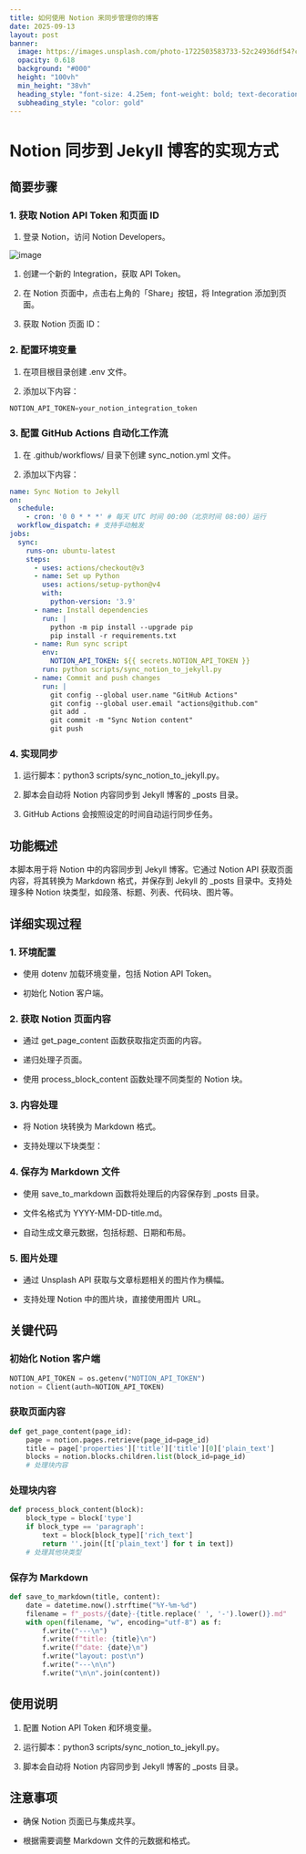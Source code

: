 ```yaml
---
title: 如何使用 Notion 来同步管理你的博客
date: 2025-09-13
layout: post
banner:
  image: https://images.unsplash.com/photo-1722503583733-52c24936df54?crop=entropy&cs=tinysrgb&fit=max&fm=jpg&ixid=M3w2OTIwMzJ8MHwxfHJhbmRvbXx8fHx8fHx8fDE3NTc4MDE3OTF8&ixlib=rb-4.1.0&q=80&w=1080
  opacity: 0.618
  background: "#000"
  height: "100vh"
  min_height: "38vh"
  heading_style: "font-size: 4.25em; font-weight: bold; text-decoration: underline"
  subheading_style: "color: gold"
---
```


# Notion 同步到 Jekyll 博客的实现方式

## 简要步骤

### 1. 获取 Notion API Token 和页面 ID

1. 登录 Notion，访问 Notion Developers。

![image](https://prod-files-secure.s3.us-west-2.amazonaws.com/a7a0cc5a-89b9-4cda-8686-1fba0ca52f40/d19c1afe-dea5-4312-9333-786b0ba83054/image.png?X-Amz-Algorithm=AWS4-HMAC-SHA256&X-Amz-Content-Sha256=UNSIGNED-PAYLOAD&X-Amz-Credential=ASIAZI2LB466S4WGKIOG%2F20250913%2Fus-west-2%2Fs3%2Faws4_request&X-Amz-Date=20250913T221630Z&X-Amz-Expires=3600&X-Amz-Security-Token=IQoJb3JpZ2luX2VjENb%2F%2F%2F%2F%2F%2F%2F%2F%2F%2FwEaCXVzLXdlc3QtMiJGMEQCIAk8oW8rcrefodNe4dKuavssoWybeA4JwZFmCCF13PhXAiB8FdEp8%2BwGevWCE2DOfR6IGZYc0jEjDXTx%2F2mRrEBRCyr%2FAwhPEAAaDDYzNzQyMzE4MzgwNSIMSZkbOISOmA7gorTPKtwD%2BKDdw5PPxZeWdVHkgdT0O1FrtcwbX0pyEFTV%2BKbnw2KRW64gDHq66k%2BqaghTZJT%2BX64uiGfBG83vLrl9U%2BnPoDR0pthLmhR8hmPpPCoBo89ChCs4CQmPWJ49Af%2FSgBPapaN1iWFq1u9oWwoJgPzK0WaNntZ%2BvjrfjqY18NkCjbodMBFsfmMsMJroMlBWbQPFLmwZga6qYc5HxHdquJMY6sa7zfVGDPDj3IKI0M%2B10rqF0YTEGdwps75POGsNUo6PrA3cgt41SsTRIDD2RTLmP7ntMHbH%2BkLbBu9nnsgkJnR%2FxoTIZVAhdwQiKde817RUtJkBPLSeRB9kQ57JMkzzpnrmJYYV6bwNjXLPYwx2Nc8qN%2FOGcsphRnXmW72cn8dT33QOlILK8GkkT57c3nPBhS6V5qxFkOI9XnEXfm7x1CZ2U1u%2FDi6jHA6vm3L2vPqlg245JKZ0RbOaJim%2BR4U0aMZStp%2BjKqTqFPQRrbSvUggKKOtFWFo22AdekcB2hwv51g%2BVPAB2%2Fts3iQIfI%2FaMPAkZZpTU9FBdXLlvW4A6KnB962MrD61LOPnbVwXcsLzL%2BW%2FA7%2FlQKNX7T2fcnu6Pgn0LtkVvQ%2B9GJ2SmlmYnU3QQhHbMTdZxfHkzxdsw4tSXxgY6pgEndSigXORq75mvNoFoy3alBem64PM7MiHAeIY5Yt7MqQ%2FvSrKDHc5wp5dOSpyv0wlZweNHOo9g7hXH%2FKyePqYlfJY9qcxP0EG%2FBdgrc0cJFnJHIlzZPo4gwgrF0%2F7PwjHem8SNjNvU9HSeXXlvVPc18DJrVc5br3I6RrD%2B6uHOBCuPRpUjSOzIMvxjxsI8ZvkGQZS2XsQ4fLB4YMmp00Hg0AWkPGUP&X-Amz-Signature=8e550f4f611feef797423d52b4508fca18dc75dc10a762b90ae291db8785d96f&X-Amz-SignedHeaders=host&x-amz-checksum-mode=ENABLED&x-id=GetObject)

1. 创建一个新的 Integration，获取 API Token。

1. 在 Notion 页面中，点击右上角的「Share」按钮，将 Integration 添加到页面。

1. 获取 Notion 页面 ID：


### 2. 配置环境变量

1. 在项目根目录创建 .env 文件。

1. 添加以下内容：

```javascript
NOTION_API_TOKEN=your_notion_integration_token
```

### 3. 配置 GitHub Actions 自动化工作流

1. 在 .github/workflows/ 目录下创建 sync_notion.yml 文件。

1. 添加以下内容：

```yaml
name: Sync Notion to Jekyll
on:
  schedule:
    - cron: '0 0 * * *' # 每天 UTC 时间 00:00（北京时间 08:00）运行
  workflow_dispatch: # 支持手动触发
jobs:
  sync:
    runs-on: ubuntu-latest
    steps:
      - uses: actions/checkout@v3
      - name: Set up Python
        uses: actions/setup-python@v4
        with:
          python-version: '3.9'
      - name: Install dependencies
        run: |
          python -m pip install --upgrade pip
          pip install -r requirements.txt
      - name: Run sync script
        env:
          NOTION_API_TOKEN: ${{ secrets.NOTION_API_TOKEN }}
        run: python scripts/sync_notion_to_jekyll.py
      - name: Commit and push changes
        run: |
          git config --global user.name "GitHub Actions"
          git config --global user.email "actions@github.com"
          git add .
          git commit -m "Sync Notion content"
          git push
```

### 4. 实现同步

1. 运行脚本：python3 scripts/sync_notion_to_jekyll.py。

1. 脚本会自动将 Notion 内容同步到 Jekyll 博客的 _posts 目录。

1. GitHub Actions 会按照设定的时间自动运行同步任务。

## 功能概述

本脚本用于将 Notion 中的内容同步到 Jekyll 博客。它通过 Notion API 获取页面内容，将其转换为 Markdown 格式，并保存到 Jekyll 的 _posts 目录中。支持处理多种 Notion 块类型，如段落、标题、列表、代码块、图片等。

## 详细实现过程

### 1. 环境配置

- 使用 dotenv 加载环境变量，包括 Notion API Token。

- 初始化 Notion 客户端。

### 2. 获取 Notion 页面内容

- 通过 get_page_content 函数获取指定页面的内容。

- 递归处理子页面。

- 使用 process_block_content 函数处理不同类型的 Notion 块。

### 3. 内容处理

- 将 Notion 块转换为 Markdown 格式。

- 支持处理以下块类型：


### 4. 保存为 Markdown 文件

- 使用 save_to_markdown 函数将处理后的内容保存到 _posts 目录。

- 文件名格式为 YYYY-MM-DD-title.md。

- 自动生成文章元数据，包括标题、日期和布局。

### 5. 图片处理

- 通过 Unsplash API 获取与文章标题相关的图片作为横幅。

- 支持处理 Notion 中的图片块，直接使用图片 URL。

## 关键代码

### 初始化 Notion 客户端

```python
NOTION_API_TOKEN = os.getenv("NOTION_API_TOKEN")
notion = Client(auth=NOTION_API_TOKEN)
```

### 获取页面内容

```python
def get_page_content(page_id):
    page = notion.pages.retrieve(page_id=page_id)
    title = page['properties']['title']['title'][0]['plain_text']
    blocks = notion.blocks.children.list(block_id=page_id)
    # 处理块内容
```

### 处理块内容

```python
def process_block_content(block):
    block_type = block['type']
    if block_type == 'paragraph':
        text = block[block_type]['rich_text']
        return ''.join([t['plain_text'] for t in text])
    # 处理其他块类型
```

### 保存为 Markdown

```python
def save_to_markdown(title, content):
    date = datetime.now().strftime("%Y-%m-%d")
    filename = f"_posts/{date}-{title.replace(' ', '-').lower()}.md"
    with open(filename, "w", encoding="utf-8") as f:
        f.write("---\n")
        f.write(f"title: {title}\n")
        f.write(f"date: {date}\n")
        f.write("layout: post\n")
        f.write("---\n\n")
        f.write("\n\n".join(content))
```

## 使用说明

1. 配置 Notion API Token 和环境变量。

1. 运行脚本：python3 scripts/sync_notion_to_jekyll.py。

1. 脚本会自动将 Notion 内容同步到 Jekyll 博客的 _posts 目录。

## 注意事项

- 确保 Notion 页面已与集成共享。

- 根据需要调整 Markdown 文件的元数据和格式。